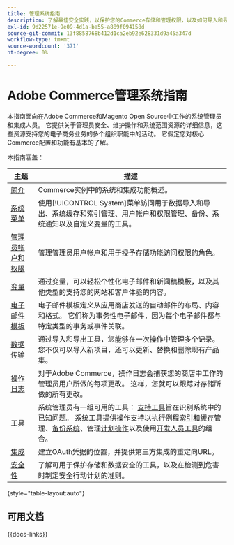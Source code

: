```yaml
---
title: 管理系统指南
description: 了解最佳安全实践，以保护您的Commerce存储和管理权限，以及如何导入和导出数据、管理集成和扩展以及处理日常维护。
exl-id: 9d22571e-9e09-4d1a-ba55-a889f094158d
source-git-commit: 13f8858768b412d1ca2eb92e628331d9a45a347d
workflow-type: tm+mt
source-wordcount: '371'
ht-degree: 0%

---
```


# Adobe Commerce管理系统指南

本指南面向在Adobe Commerce和Magento Open Source中工作的系统管理员和集成人员。 它提供关于管理员安全、维护操作和系统范围资源的详细信息，这些资源支持您的电子商务业务的多个组织职能中的活动。 它假定您对核心Commerce配置和功能有基本的了解。

本指南涵盖：

| 主题 | 描述 |
| ------- | ----------- |
| [简介](introduction.md) | Commerce实例中的系统和集成功能概述。 |
| [系统菜单](system-menu.md) | 使用[!UICONTROL System]菜单访问用于数据导入和导出、系统缓存和索引管理、用户帐户和权限管理、备份、系统通知以及自定义变量的工具。 |
| [管理员帐户和权限](permissions.md) | 管理管理员用户帐户和用于授予存储功能访问权限的角色。 |
| [变量](variables-predefined.md) | 通过变量，可以轻松个性化电子邮件和新闻稿模板，以及其他类型的支持您的网站和客户体验的内容。 |
| [电子邮件模板](email-templates.md) | 电子邮件模板定义从应用商店发送的自动邮件的布局、内容和格式。 它们称为事务性电子邮件，因为每个电子邮件都与特定类型的事务或事件关联。 |
| [数据传输](data-transfer.md) | 通过导入和导出工具，您能够在一次操作中管理多个记录。 您不仅可以导入新项目，还可以更新、替换和删除现有产品集。 |
| [操作日志](action-log.md) | 对于Adobe Commerce，操作日志会捕获您的商店中工作的管理员用户所做的每项更改。 这样，您就可以跟踪对存储所做的所有更改。 |
| 工具 | 系统管理员有一组可用的工具： [支持工具](support.md)旨在识别系统中的已知问题。 系统工具提供操作支持以执行例程[索引](index-management.md)和[缓存](cache-management.md)管理、[备份系统](backups.md)、管理[计划操作](data-scheduled-import-export.md)以及使用[开发人员工具](developer-tools.md)的组合。 |
| [集成](integrations.md) | 建立OAuth凭据的位置，并提供第三方集成的重定向URL。 |
| [安全性](security.md) | 了解可用于保护存储和数据安全的工具，以及在检测到危害时制定安全行动计划的准则。 |

{style="table-layout:auto"}

## 可用文档

{{docs-links}}
